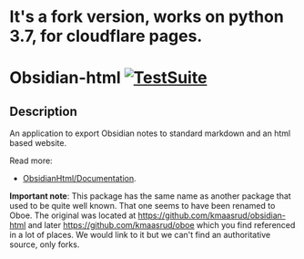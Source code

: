 # It's a fork version, works on python 3.7, for cloudflare pages.  


# Obsidian-html [![TestSuite](https://github.com/obsidian-html/obsidian-html/actions/workflows/test.yml/badge.svg)](https://github.com/obsidian-html/obsidian-html/actions/workflows/test.yml)

## Description
An application to export Obsidian notes to standard markdown and an html based website.

Read more:
- [ObsidianHtml/Documentation](https://obsidian-html.github.io/). 

**Important note**:
This package has the same name as another package that used to be quite well known. That one seems to have been renamed to Oboe. The original was located at https://github.com/kmaasrud/obsidian-html and later https://github.com/kmaasrud/oboe which you find referenced in a lot of places. We would link to it but we can't find an authoritative source, only forks.
